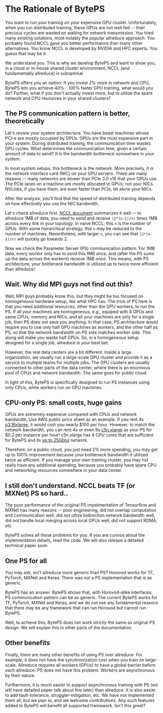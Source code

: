 # The Rationale of BytePS

You want to run your training on your expensive GPU cluster. Unfortunately, when you run distributed training, these GPUs are not well fed -- their precious cycles are wasted on waiting for network transmission. You tried many existing solutions, most notably the popular allreduce approach. You probably found NCCL gave you better performance than many other alternatives. You know NCCL is developed by NVIDIA and HPC experts. You guess that may be it.

We understand you. This is why we develop BytePS and want to show you, in a cloud or in-house shared cluster environment, NCCL (and fundamentally allreduce) is suboptimal.

BytePS offers you an option: if you invest 2% more in network and CPU, BytePS lets you achieve 40% - 100% faster GPU training, what would you do? Further, what if you don't actually invest more, but to utilize the spare network and CPU resources in your shared clusters?

## The PS communication pattern is better, theoretically 

Let's review your system architecture. You have beast machines whose PCI-e are mostly occupied by GPUs. GPUs are the most expensive part in your system. During distributed training, the communication time wastes GPU cycles. What determines the communication time, given a certain amount of data to send? It is the bandwidth bottleneck somewhere in your system.

In most system setups, this bottleneck is the network. More precisely, it is the network interface card (NIC) on your GPU servers. There are many reasons -- many networks are slower than PCIe 3.0 x16 that your GPUs use. The PCIe lanes on a machine are mostly allocated to GPUs, not your NICs. NVLinks, if you have them, are even faster than PCIe, let alone your NICs. 

After the analysis, you'll find that the speed of distributed training depends on how effectively you use the NIC bandwidth. 

Let's check allreduce first. [NCCL document](https://github.com/NVIDIA/nccl-tests/blob/master/doc/PERFORMANCE.md) summarizes it well -- to allreduce 1MB of data, you need to send and receive `(2*(n-1)/n)` times 1MB across every link in your topology. In naive NCCL, this `n` is the number of GPUs. With some hierarchical strategy, this `n` may be reduced to the number of machines. Nevertheless, with larger `n`, you can see that `(2*(n-1)/n)` will quickly go towards 2. 

Now we check the Parameter Server (PS) communication pattern. For 1MB data, every worker only has to send this 1MB *once*, and (after the PS sums up the data across the workers) receive 1MB *once*. This means, with PS architecture, your bottleneck bandwidth is utilized up to twice more efficient than allreduce!

## Wait. Why did MPI guys not find out this?

Well, MPI guys probably know this, but they might be too focused on homogeneous hardware setup, like what HPC has. The trick of PS here is that you need additional resources, other than the GPU workers, to run the PS. If all your machines are homogeneous, e.g., equiped with 8 GPUs and same CPUs, memory and NICs, and all your machines are only for a single job, then PS does not save you anything. In that case, PS architecture would require you to use only half GPU machines as workers, and the other half as PS, so that the network bandwidth on PS side matches worker side. This along will make you waste half GPUs. So, in a homogeneous setup designed for a single job, allreduce is your best bet.

However, the real data centers are a bit different. Inside a large organization, we usually run a large-scale GPU cluster and provide it as a service to multiple teams for multiple jobs. The GPU clusters are usually connected to other parts of the data center, where there is an enormous pool of CPUs and network bandwidth. The same goes for public cloud.

In light of this, BytePS is specifically designed to run PS instances using only CPUs, while workers run on GPU machines.

## CPU-only PS: small costs, huge gains

GPUs are extremely expensive compared with CPUs and network bandwidth. Use AWS public price sheet as an example. If you rent 4x [p3.16xlarge](https://aws.amazon.com/ec2/instance-types/p3/), it would cost you nearly $100 per hour. However, to match the network bandwidth, you can rent 4x or even 8x [c5n.xlarge](https://aws.amazon.com/ec2/pricing/on-demand/) as your PS for $0.2 per instance per hour! 
c5n.xlarge has 4 CPU cores that are sufficient for BytePS and its [up to 25Gbps](https://aws.amazon.com/ec2/instance-types/) network.

Therefore, on a public cloud, you just need 2% more spending, you may get up to 100% improvement because your bottleneck bandwidth it utilized twice as efficient. If you manage your own training cluster, you may not really have any additional spending, because you probably have spare CPU and networking resources somewhere in your data center.

## I still don't understand. NCCL beats TF (or MXNet) PS so hard..

The poor performance of the original PS impelmentation of Tensorflow and MXNet has many reasons -- poor engineering, did not overlap computation and communication well, did not utlize bidirection network bandwidth well, did not handle local merging across local GPUs well, did not support RDMA, etc. 

BytePS solves all these problems for you. If you are curious about the implementation details, read the code. We will also release a detailed technical paper soon.

## One PS for all

You may ask, isn't allreduce more generic than PS? Horovod works for TF, PyTorch, MXNet and Keras. There was not a PS implementation that is as generic.

BytePS has an answer. BytePS shows that, with Horovod-alike interfaces, PS communication pattern can be as generic. The current BytePS works for TF, PyTorch, MXNet and Keras, and we do not see any fundamental reasons that there may be any framework that can run Horovod but cannot run BytePS.

Well, to achieve this, BytePS does not work strictly the same as original PS design. We will explain this in other parts of the documentation.

## Other benefits

Finally, there are many other benefits of using PS over allreduce. For example, it does not have the synchronization cost when you train on large-scale. Allreduce requires all workers (GPUs) to have a global barrier before each allreduce. PS does not have this problem. Workers are asynchronous by their nature.

Furthermore, it is much easier to support asynchronous training with PS (we will have detailed paper talk about this later) than allreduce. It is also easier to add fault-tolerance, struggler-mitigation, etc. We have not implemented them all, but we plan to, and we welcome contributions. Any such features added to BytePS will benefit all supported framework. Isn't this great?
